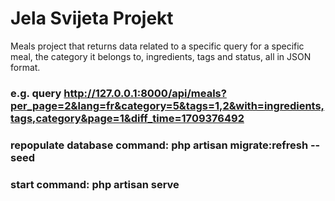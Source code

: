 # Jela Svijeta Projekt

Meals project that returns data related to a specific query for a specific meal, the category it belongs to, ingredients, tags and status, all in JSON format.

### e.g. query http://127.0.0.1:8000/api/meals?per_page=2&lang=fr&category=5&tags=1,2&with=ingredients,tags,category&page=1&diff_time=1709376492

### repopulate database command: php artisan migrate:refresh --seed
### start command: php artisan serve        
